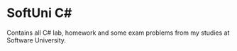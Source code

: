 # SoftUni C#
Contains all C# lab, homework and some exam problems from my studies at Software University.
